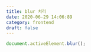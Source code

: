 ```yaml
---
title: blur 처리
date: 2020-06-29 14:06:89
category: frontend
draft: false
---
```


```javascript
document.activeElement.blur();
```

